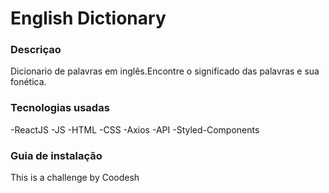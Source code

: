 # English Dictionary


### Descriçao
 Dicionario de palavras em inglês.Encontre o significado das palavras e sua fonética.



### Tecnologias usadas
-ReactJS
-JS
-HTML
-CSS
-Axios
-API
-Styled-Components

### Guia de instalação


This is a challenge by Coodesh
